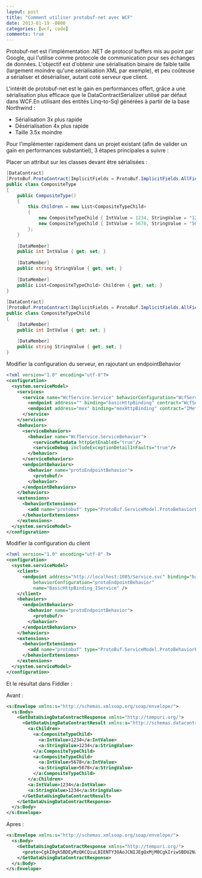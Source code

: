 ```yaml
---
layout: post
title: "Comment utiliser protobuf-net avec WCF"
date: 2013-01-19 -0800
categories: [wcf, code]
comments: true
---
```

Protobuf-net est l'implémentation .NET de protocol buffers mis au point par Google, qui l'utilise comme protocole de communication pour ses échanges de données. L'objectif est d'obtenir une sérialisation binaire de faible taille (largement moindre qu'une sérialisation XML par exemple), et peu coûteuse a sérialiser et désérialiser, autant coté serveur que client.

L'intérêt de protobuf-net est le gain en performances offert, grâce a une sérialisation plus efficace que le DataContractSerializer utilisé par défaut dans WCF.En utilisant des entités Linq-to-Sql générées à partir de la base Northwind :

- Sérialisation 3x plus rapide
- Désérialisation 4x plus rapide
- Taille 3.5x moindre

Pour l'implémenter rapidement dans un projet existant (afin de valider un gain en performances substantiel), 3 étapes principales a suivre :

Placer un attribut sur les classes devant être sérialisées :

```` csharp
[DataContract]
[ProtoBuf.ProtoContract(ImplicitFields = ProtoBuf.ImplicitFields.AllFields)]
public class CompositeType
{
    public CompositeType()
    {
        this.Children = new List<CompositeTypeChild>
        {
            new CompositeTypeChild { IntValue = 1234, StringValue = "1234" },
            new CompositeTypeChild { IntValue = 5678, StringValue = "5678" }
        };
    }
 
    [DataMember]
    public int IntValue { get; set; }
 
    [DataMember]
    public string StringValue { get; set; }
     
    [DataMember]
    public List<CompositeTypeChild> Children { get; set; }
}
 
[DataContract]
[ProtoBuf.ProtoContract(ImplicitFields = ProtoBuf.ImplicitFields.AllFields)]
public class CompositeTypeChild
{
    [DataMember]
    public int IntValue { get; set; }
 
    [DataMember]
    public string StringValue { get; set; }
}
````

Modifier la configuration du serveur, en rajoutant un endpointBehavior

```` xml
<?xml version="1.0" encoding="utf-8"?>
<configuration>
  <system.serviceModel>
    <services>
      <service name="WcfService.Service" behaviorConfiguration="WcfService.ServiceBehavior">
        <endpoint address="" binding="basicHttpBinding" contract="WcfService.IService" behaviorConfiguration="protoEndpointBehavior" />
        <endpoint address="mex" binding="mexHttpBinding" contract="IMetadataExchange"/>
      </service>
    </services>
    <behaviors>
      <serviceBehaviors>
        <behavior name="WcfService.ServiceBehavior">
          <serviceMetadata httpGetEnabled="true"/>
          <serviceDebug includeExceptionDetailInFaults="true"/>
        </behavior>
      </serviceBehaviors>
      <endpointBehaviors>
        <behavior name="protoEndpointBehavior">
          <protobuf/>
        </behavior>
      </endpointBehaviors>
    </behaviors>
    <extensions>
      <behaviorExtensions>
        <add name="protobuf" type="ProtoBuf.ServiceModel.ProtoBehaviorExtension, protobuf-net"/>
      </behaviorExtensions>
    </extensions>
  </system.serviceModel>
</configuration>
````

Modifier la configuration du client

```` xml
<?xml version="1.0" encoding="utf-8" ?>
<configuration>
  <system.serviceModel>
    <client>
      <endpoint address="http://localhost:1085/Service.svc" binding="basicHttpBinding" contract="ServiceReference.IService"
          behaviorConfiguration="protoEndpointBehavior"
          name="BasicHttpBinding_IService" />
    </client>
    <behaviors>
      <endpointBehaviors>
        <behavior name="protoEndpointBehavior">
          <protobuf/>
        </behavior>
      </endpointBehaviors>
    </behaviors>
    <extensions>
      <behaviorExtensions>
        <add name="protobuf" type="ProtoBuf.ServiceModel.ProtoBehaviorExtension, protobuf-net"/>
      </behaviorExtensions>
    </extensions>
  </system.serviceModel>
</configuration>
````

Et le résultat dans Fiddler :

Avant :

```` xml
<s:Envelope xmlns:s="http://schemas.xmlsoap.org/soap/envelope/">
  <s:Body>
    <GetDataUsingDataContractResponse xmlns="http://tempuri.org/">
      <GetDataUsingDataContractResult xmlns:a="http://schemas.datacontract.org/2004/07/WcfService" xmlns:i="http://www.w3.org/2001/XMLSchema-instance">
        <a:Children>
          <a:CompositeTypeChild>
            <a:IntValue>1234</a:IntValue>
            <a:StringValue>1234</a:StringValue>
          </a:CompositeTypeChild>
          <a:CompositeTypeChild>
            <a:IntValue>5678</a:IntValue>
            <a:StringValue>5678</a:StringValue>
          </a:CompositeTypeChild>
        </a:Children>
        <a:IntValue>1234</a:IntValue>
        <a:StringValue>1234</a:StringValue>
      </GetDataUsingDataContractResult>
    </GetDataUsingDataContractResponse>
  </s:Body>
</s:Envelope>
````

Apres :

```` xml
<s:Envelope xmlns:s="http://schemas.xmlsoap.org/soap/envelope/">
  <s:Body>
    <GetDataUsingDataContractResponse xmlns="http://tempuri.org/">
      <proto>CgkI0gkSBDEyMzQKCQiuLBIENTY3OAoJCNIJEgQxMjM0CgkIriwSBDU2NzgQ0gkaBDEyMzQ=</proto>
    </GetDataUsingDataContractResponse>
  </s:Body>
</s:Envelope>
````